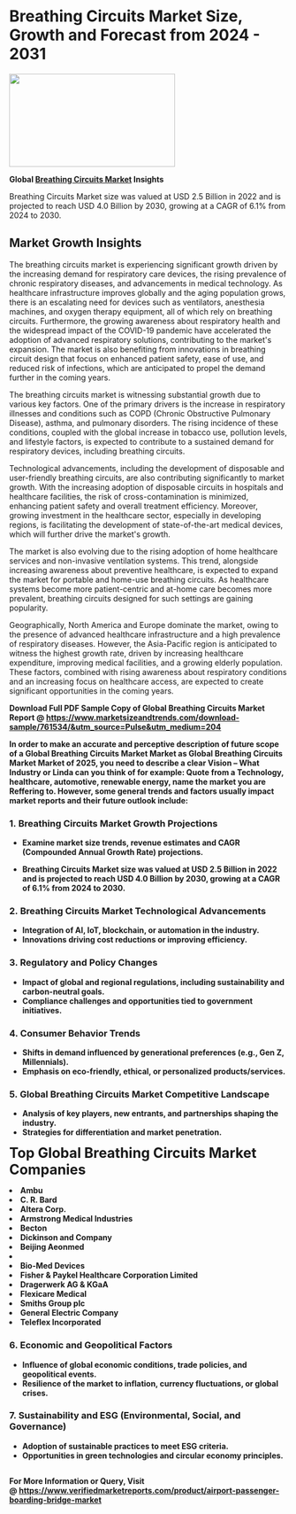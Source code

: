 <H1>Breathing Circuits Market Size, Growth and Forecast from 2024 - 2031</H1><img class="aligncenter size-medium wp-image-584254" src="https://thirdeyenews.in/wp-content/uploads/2024/09/Global-Market-Research-300x168.jpeg" alt="" width="300" height="168" /><p><strong>Global&nbsp;<a href="https://www.marketsizeandtrends.com/download-sample/761534/&amp;utm_source=Pulse&amp;utm_medium=204">Breathing Circuits Market</a> Insights</strong></p><p>Breathing Circuits Market size was valued at USD 2.5 Billion in 2022 and is projected to reach USD 4.0 Billion by 2030, growing at a CAGR of 6.1% from 2024 to 2030.</p><p><h2>Market Growth Insights</h2> <p>The breathing circuits market is experiencing significant growth driven by the increasing demand for respiratory care devices, the rising prevalence of chronic respiratory diseases, and advancements in medical technology. As healthcare infrastructure improves globally and the aging population grows, there is an escalating need for devices such as ventilators, anesthesia machines, and oxygen therapy equipment, all of which rely on breathing circuits. Furthermore, the growing awareness about respiratory health and the widespread impact of the COVID-19 pandemic have accelerated the adoption of advanced respiratory solutions, contributing to the market's expansion. The market is also benefiting from innovations in breathing circuit design that focus on enhanced patient safety, ease of use, and reduced risk of infections, which are anticipated to propel the demand further in the coming years.</p> <p><strong></strong></p> <p>The breathing circuits market is witnessing substantial growth due to various key factors. One of the primary drivers is the increase in respiratory illnesses and conditions such as COPD (Chronic Obstructive Pulmonary Disease), asthma, and pulmonary disorders. The rising incidence of these conditions, coupled with the global increase in tobacco use, pollution levels, and lifestyle factors, is expected to contribute to a sustained demand for respiratory devices, including breathing circuits.</p> <p>Technological advancements, including the development of disposable and user-friendly breathing circuits, are also contributing significantly to market growth. With the increasing adoption of disposable circuits in hospitals and healthcare facilities, the risk of cross-contamination is minimized, enhancing patient safety and overall treatment efficiency. Moreover, growing investment in the healthcare sector, especially in developing regions, is facilitating the development of state-of-the-art medical devices, which will further drive the market's growth.</p> <p>The market is also evolving due to the rising adoption of home healthcare services and non-invasive ventilation systems. This trend, alongside increasing awareness about preventive healthcare, is expected to expand the market for portable and home-use breathing circuits. As healthcare systems become more patient-centric and at-home care becomes more prevalent, breathing circuits designed for such settings are gaining popularity.</p> <p>Geographically, North America and Europe dominate the market, owing to the presence of advanced healthcare infrastructure and a high prevalence of respiratory diseases. However, the Asia-Pacific region is anticipated to witness the highest growth rate, driven by increasing healthcare expenditure, improving medical facilities, and a growing elderly population. These factors, combined with rising awareness about respiratory conditions and an increasing focus on healthcare access, are expected to create significant opportunities in the coming years.</p> <p><strong></p><p><span class=""><strong>Download Full PDF Sample Copy of Global Breathing Circuits Market Report</strong> @ <a href="https://www.marketsizeandtrends.com/download-sample/761534/&amp;utm_source=Pulse&amp;utm_medium=204" target="_blank">https://www.marketsizeandtrends.com/download-sample/761534/&amp;utm_source=Pulse&amp;utm_medium=204</a></span></p><p>In order to make an accurate and perceptive description of future scope of a Global&nbsp;Breathing Circuits Market Market as Global&nbsp;Breathing Circuits Market Market of 2025, you need to describe a clear Vision &ndash; What Industry or Linda can you think of for example: Quote from a Technology, healthcare, automotive, renewable energy, name the market you are Reffering to. However, some general trends and factors usually impact market reports and their future outlook include:</p><h3>1.&nbsp;<strong>Breathing Circuits Market Growth Projections</strong></h3><ul><li>Examine market size trends, revenue estimates and CAGR (Compounded Annual Growth Rate) projections.</li><li><p>Breathing Circuits Market size was valued at USD 2.5 Billion in 2022 and is projected to reach USD 4.0 Billion by 2030, growing at a CAGR of 6.1% from 2024 to 2030.</p></li></ul><h3>2.&nbsp;<strong>Breathing Circuits Market Technological Advancements</strong></h3><ul><li>Integration of AI, IoT, blockchain, or automation in the industry.</li><li>Innovations driving cost reductions or improving efficiency.</li></ul><h3>3.&nbsp;<strong>Regulatory and Policy Changes</strong></h3><ul><li>Impact of global and regional regulations, including sustainability and carbon-neutral goals.</li><li>Compliance challenges and opportunities tied to government initiatives.</li></ul><h3>4.&nbsp;<strong>Consumer Behavior Trends</strong></h3><ul><li>Shifts in demand influenced by generational preferences (e.g., Gen Z, Millennials).</li><li>Emphasis on eco-friendly, ethical, or personalized products/services.</li></ul><h3>5.&nbsp;<strong>Global Breathing Circuits Market Competitive Landscape</strong></h3><ul><li>Analysis of key players, new entrants, and partnerships shaping the industry.</li><li>Strategies for differentiation and market penetration.</li></ul><p data-pm-slice="1 1 []"><span style="color: inherit; font-family: inherit; font-size: 25px;">Top Global Breathing Circuits Market Companies</span></p><div class="" data-test-id=""><p><li>Ambu</li><li> C. R. Bard</li><li> Altera Corp.</li><li> Armstrong Medical Industries</li><li> Becton</li><li> Dickinson and Company</li><li> Beijing Aeonmed</li><li></li><li> Bio-Med Devices</li><li> Fisher & Paykel Healthcare Corporation Limited</li><li> Dragerwerk AG & KGaA</li><li> Flexicare Medical</li><li> Smiths Group plc</li><li> General Electric Company</li><li> Teleflex Incorporated</li></p></div><h3>6.&nbsp;<strong>Economic and Geopolitical Factors</strong></h3><ul><li>Influence of global economic conditions, trade policies, and geopolitical events.</li><li>Resilience of the market to inflation, currency fluctuations, or global crises.</li></ul><h3>7.&nbsp;<strong>Sustainability and ESG (Environmental, Social, and Governance)</strong></h3><ul><li>Adoption of sustainable practices to meet ESG criteria.</li><li>Opportunities in green technologies and circular economy principles.</li></ul><h2><strong style="font-size: 14px;">For More Information or Query, Visit @&nbsp;</strong><a style="background-color: #ffffff; font-size: 14px;" href="https://www.marketsizeandtrends.com/report/breathing-circuits-market/" target="_blank">https://www.verifiedmarketreports.com/product/airport-passenger-boarding-bridge-market</a></h2>
